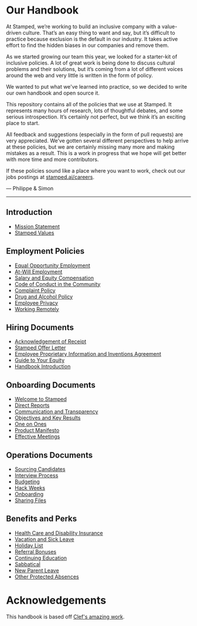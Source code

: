 # Our Handbook

At Stamped, we’re working to build an inclusive company with a value-driven culture. That’s an easy thing to want and say, but it’s difficult to practice because exclusion is the default in our industry. It takes active effort to find the hidden biases in our companies and remove them.

As we started growing our team this year, we looked for a starter-kit of inclusive policies. A lot of great work is being done to discuss cultural problems and their solutions, but it’s coming from a lot of different voices around the web and very little is written in the form of policy.

We wanted to put what we've learned into practice, so we decided to write our own handbook and open source it.

This repository contains all of the policies that we use at Stamped. It represents many hours of research, lots of thoughtful debates, and some serious introspection. It’s certainly not perfect, but we think it’s an exciting place to start.

All feedback and suggestions (especially in the form of pull requests) are very appreciated. We’ve gotten several different perspectives to help arrive at these policies, but we are certainly missing many more and making mistakes as a result. This is a work in progress that we hope will get better with more time and more contributors.

If these policies sound like a place where you want to work, check out our jobs postings at [stamped.ai/careers](https://stamped.ai/careers).

— Philippe & Simon

***


## Introduction
* [Mission Statement](https://github.com/stampedai/handbook/blob/master/Mission%20Statement.md)
* [Stamped Values](https://github.com/stampedai/handbook/blob/master/Values.md)

## Employment Policies
* [Equal Opportunity Employment](https://github.com/stampedai/handbook/blob/master/Employment%20Policies/Equal%20Opportunity%20Employment.md)
* [At-Will Employment](https://github.com/stampedai/handbook/blob/master/Employment%20Policies/At-Will%20Employment.md)
* [Salary and Equity Compensation](https://github.com/stampedai/handbook/blob/master/Employment%20Policies/Salary%20and%20Equity%20Compensation.md)
* [Code of Conduct in the Community](https://github.com/stampedai/handbook/blob/master/Employment%20Policies/Code%20of%20Conduct%20in%20the%20Community.md)
* [Complaint Policy](https://github.com/stampedai/handbook/blob/master/Employment%20Policies/Complaint%20Policy.md)
* [Drug and Alcohol Policy](https://github.com/stampedai/handbook/blob/master/Employment%20Policies/Drug%20and%20Alcohol%20Policy.md)
* [Employee Privacy](https://github.com/stampedai/handbook/blob/master/Employment%20Policies/Employee%20Privacy.md)
* [Working Remotely](https://github.com/stampedai/handbook/blob/master/Employment%20Policies/Working%20Remotely.md)

## Hiring Documents
* [Acknowledgement of Receipt](https://github.com/stampedai/handbook/blob/master/Hiring%20Documents/Acknowledgment%20of%20Receipt.md)
* [Stamped Offer Letter](https://github.com/stampedai/handbook/blob/master/Hiring%20Documents/Offer%20Letter.md)
* [Employee Proprietary Information and Inventions Agreement](https://github.com/stampedai/handbook/blob/master/Hiring%20Documents/Employee%20Proprietary%20Information%20and%20Inventions%20Assignment%20Agreement.md)
* [Guide to Your Equity](https://github.com/stampedai/handbook/blob/master/Hiring%20Documents/Guide%20to%20Your%20Equity.md)
* [Handbook Introduction](https://github.com/stampedai/handbook/blob/master/Hiring%20Documents/Handbook%20Introduction.md)

## Onboarding Documents
* [Welcome to Stamped](https://github.com/stampedai/handbook/blob/master/Onboarding%20Documents/Welcome%20to%20Stamped.md)
* [Direct Reports](https://github.com/stampedai/handbook/blob/master/Onboarding%20Documents/Direct%20Reports.md)
* [Communication and Transparency](https://github.com/stampedai/handbook/blob/master/Onboarding%20Documents/Communication%20and%20Transparency.md)
* [Objectives and Key Results](https://github.com/stampedai/handbook/blob/master/Onboarding%20Documents/Objectives%20and%20Key%20Results.md)
* [One on Ones](https://github.com/stampedai/handbook/blob/master/Onboarding%20Documents/One%20on%20Ones.md)
* [Product Manifesto](https://github.com/stampedai/handbook/blob/master/Onboarding%20Documents/Product%20Manifesto.md)
* [Effective Meetings](https://github.com/stampedai/handbook/blob/master/Operations%20Documents/Effective%20Meetings.md)

## Operations Documents
* [Sourcing Candidates](https://github.com/stampedai/handbook/blob/master/Operations%20Documents/Sourcing%20Candidates.md)
* [Interview Process](https://github.com/stampedai/handbook/blob/master/Operations%20Documents/Interview%20Process.md)
* [Budgeting](https://github.com/stampedai/handbook/blob/master/Operations%20Documents/Budgeting.md)
* [Hack Weeks](https://github.com/stampedai/handbook/blob/master/Operations%20Documents/Hack%20Weeks.md)
* [Onboarding](https://github.com/stampedai/handbook/blob/master/Operations%20Documents/Onboarding.md)
* [Sharing Files](https://github.com/stampedai/handbook/blob/master/Operations%20Documents/Sharing%20Files.md)

## Benefits and Perks
* [Health Care and Disability Insurance](https://github.com/stampedai/handbook/blob/master/Benefits%20and%20Perks/Healthcare%20and%20Disability%20Insurance.md)
* [Vacation and Sick Leave](https://github.com/stampedai/handbook/blob/master/Benefits%20and%20Perks/Vacation%20and%20Sick%20Leave.md)
* [Holiday List](https://github.com/stampedai/handbook/blob/master/Benefits%20and%20Perks/Holiday%20List.md)
* [Referral Bonuses](https://github.com/stampedai/handbook/blob/master/Benefits%20and%20Perks/Referral%20Bonuses.md)
* [Continuing Education](https://github.com/stampedai/handbook/blob/master/Benefits%20and%20Perks/Continuing%20Education.md)
* [Sabbatical](https://github.com/stampedai/handbook/blob/master/Benefits%20and%20Perks/Sabbatical.md)
* [New Parent Leave](https://github.com/stampedai/handbook/blob/master/Benefits%20and%20Perks/New%20Parent%20Leave.md)
* [Other Protected Absences](https://github.com/stampedai/handbook/blob/master/Benefits%20and%20Perks/Other%20Protected%20Absences.md)


# Acknowledgements

This handbook is based off [Clef's amazing work](https://github.com/clef/handbook).

